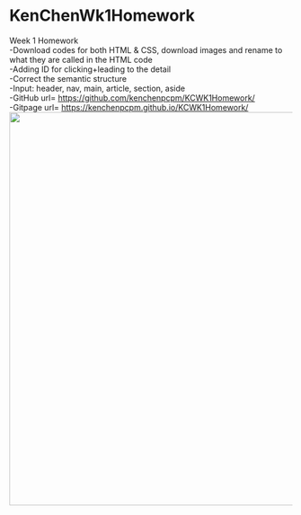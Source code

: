 # KenChenWk1Homework
Week 1 Homework</br>
-Download codes for both HTML & CSS, download images and rename to what they are called in the HTML code</br>
-Adding ID for clicking+leading to the detail</br>
-Correct the semantic structure</br>
-Input: header, nav, main, article, section, aside<br/>
-GitHub url= https://github.com/kenchenpcpm/KCWK1Homework/<br/>
-Gitpage url= https://kenchenpcpm.github.io/KCWK1Homework/<br/>
<img src="assets/images/Screenshot.JPG" width="700"><br/>


